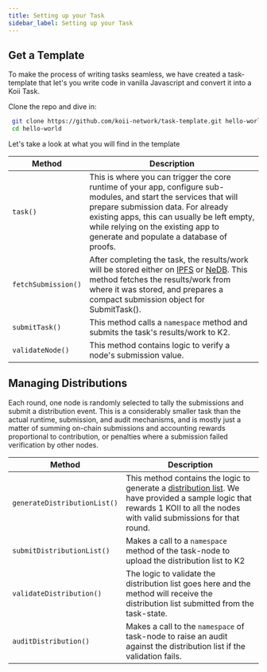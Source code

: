 ```yaml
---
title: Setting up your Task
sidebar_label: Setting up your Task
---
```


## Get a Template

To make the process of writing tasks seamless, we have created a task-template that let's you write code in vanilla Javascript and convert it into a Koii Task.

Clone the repo and dive in:
```bash
 git clone https://github.com/koii-network/task-template.git hello-world
 cd hello-world
```

Let's take a look at what you will find in the template

| Method      | Description |
| ----------- | ----------- |
| `task()`      |  This is where you can trigger the core runtime of your app, configure sub-modules, and start the services that will prepare submission data. For already existing apps, this can usually be left empty, while relying on the existing app to generate and populate a database of proofs.  |
| `fetchSubmission()`   | After completing the task, the results/work will be stored either on [IPFS](https://ipfs.tech/) or [NeDB](https://dbdb.io/db/nedb). This method fetches the results/work from where it was stored, and prepares a compact submission object for SubmitTask().  |
| `submitTask()`   | This method calls a `namespace` method and submits the task's results/work to K2.        |
| `validateNode()`   | This method contains logic to verify a node's submission value.    |

## Managing Distributions
Each round, one node is randomly selected to tally the submissions and submit a distribution event. This is a considerably smaller task than the actual runtime, submission, and audit mechanisms, and is mostly just a matter of summing on-chain submissions and accounting rewards proportional to contribution, or penalties where a submission failed verification by other nodes. 

| Method      | Description |
| ----------- | ----------- |
| `generateDistributionList()`   | This method contains the logic to generate a [distribution list](/develop/write-a-koii-task/task-development-guide/k2-task-template/distribution-functions). We have provided a sample logic that rewards 1 KOII to all the nodes with valid submissions for that round.|
| `submitDistributionList()`   | Makes a call to a `namespace` method of the task-node to upload the distribution list to K2      |
| `validateDistribution()`   | The logic to validate the distribution list goes here and the method will receive the distribution list submitted from the task-state.        |
| `auditDistribution()`   | Makes a call to the `namespace` of task-node to raise an audit against the distribution list if the validation fails.        |


